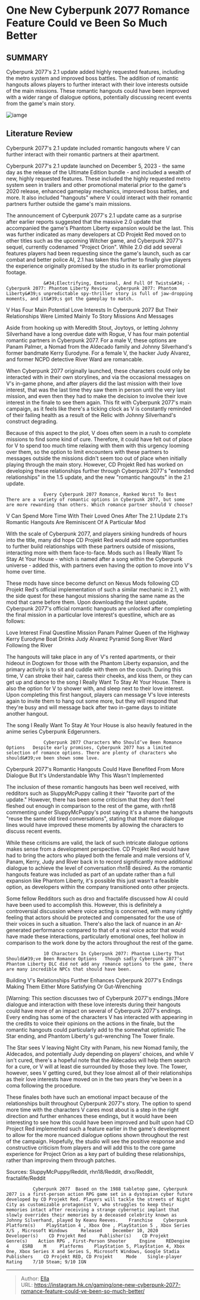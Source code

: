 # One New Cyberpunk 2077 Romance Feature Could ve Been So Much Better


## SUMMARY 



  Cyberpunk 2077&#39;s 2.1 update added highly requested features, including the metro system and improved boss battles.   The addition of romantic hangouts allows players to further interact with their love interests outside of the main missions.   These romantic hangouts could have been improved with a wider range of dialogue options, potentially discussing recent events from the game&#39;s main story.  

![iamge](https://static1.srcdn.com/wordpress/wp-content/uploads/2023/12/one-new-cyberpunk-2077-romance-feature-could-ve-been-so-much-better.jpg)

## Literature Review

Cyberpunk 2077&#39;s 2.1 update included romantic hangouts where V can further interact with their romantic partners at their apartment.




Cyberpunk 2077&#39;s 2.1 update launched on December 5, 2023 - the same day as the release of the Ultimate Edition bundle - and included a wealth of new, highly requested features. These included the highly requested metro system seen in trailers and other promotional material prior to the game&#39;s 2020 release, enhanced gameplay mechanics, improved boss battles, and more. It also included &#34;hangouts&#34; where V could interact with their romantic partners further outside the game&#39;s main missions.




The announcement of Cyberpunk 2077&#39;s 2.1 update came as a surprise after earlier reports suggested that the massive 2.0 update that accompanied the game&#39;s Phantom Liberty expansion would be the last. This was further indicated as many developers at CD Projekt Red moved on to other titles such as the upcoming Witcher game, and Cyberpunk 2077&#39;s sequel, currently codenamed &#34;Project Orion&#34;. While 2.0 did add several features players had been requesting since the game&#39;s launch, such as car combat and better police AI, 2.1 has taken this further to finally give players the experience originally promised by the studio in its earlier promotional footage.

                  &#34;Electrifying, Emotional, And Full Of Twists&#34; - Cyberpunk 2077: Phantom Liberty Review   Cyberpunk 2077: Phantom Liberty&#39;s unpredictable spy-thriller story is full of jaw-dropping moments, and it&#39;s got the gameplay to match.   


 V Has Four Main Potential Love Interests In Cyberpunk 2077 
But Their Relationships Were Limited Mainly To Story Missions And Messages
         




Aside from hooking up with Meredith Stout, Joytoys, or letting Johnny Silverhand have a long overdue date with Rogue, V has four main potential romantic partners in Cyberpunk 2077. For a male V, these options are Panam Palmer, a Nomad from the Aldecado family and Johnny Silverhand&#39;s former bandmate Kerry Eurodyne. For a female V, the hacker Judy Alvarez, and former NCPD detective River Ward are romancable.

When Cyberpunk 2077 originally launched, these characters could only be interacted with in their own storylines, and via the occasional messages on V&#39;s in-game phone, and after players did the last mission with their love interest, that was the last time they saw them in person until the very last mission, and even then they had to make the decision to involve their love interest in the finale to see them again. This fit with Cyberpunk 2077&#39;s main campaign, as it feels like there&#39;s a ticking clock as V is constantly reminded of their failing health as a result of the Relic with Johnny Silverhand&#39;s construct degrading.




Because of this aspect to the plot, V does often seem in a rush to complete missions to find some kind of cure. Therefore, it could have felt out of place for V to spend too much time relaxing with them with this urgency looming over them, so the option to limit encounters with these partners to messages outside the missions didn&#39;t seem too out of place when initially playing through the main story. However, CD Projekt Red has worked on developing these relationships further through Cyberpunk 2077&#39;s &#34;extended relationships&#34; in the 1.5 update, and the new &#34;romantic hangouts&#34; in the 2.1 update.

                  Every Cyberpunk 2077 Romance, Ranked Worst To Best   There are a variety of romantic options in Cyberpunk 2077, but some are more rewarding than others. Which romance partner should V choose?   



 V Can Spend More Time With Their Loved Ones After The 2.1 Update 
2.1&#39;s Romantic Hangouts Are Reminiscent Of A Particular Mod
          




With the scale of Cyberpunk 2077, and players sinking hundreds of hours into the title, many did hope CD Projekt Red would add more opportunities to further build relationships with these partners outside of missions, interacting more with them face-to-face. Mods such as I Really Want To Stay At Your House - which is named after a song within the Cyberpunk universe - added this, with partners even having the option to move into V&#39;s home over time.

These mods have since become defunct on Nexus Mods following CD Projekt Red&#39;s official implementation of such a similar mechanic in 2.1, with the side quest for these hangout missions sharing the same name as the mod that came before them. Upon downloading the latest update, Cyberpunk 2077&#39;s official romantic hangouts are unlocked after completing the final mission in a particular love interest&#39;s questline, which are as follows:

 Love Interest  Final Questline Mission   Panam Palmer  Queen of the Highway   Kerry Eurodyne  Boat Drinks   Judy Alvarez  Pyramid Song   River Ward  Following the River   






The hangouts will take place in any of V&#39;s rented apartments, or their hideout in Dogtown for those with the Phantom Liberty expansion, and the primary activity is to sit and cuddle with them on the couch. During this time, V can stroke their hair, caress their cheeks, and kiss them, or they can get up and dance to the song I Really Want To Stay At Your House. There is also the option for V to shower with, and sleep next to their love interest. Upon completing this first hangout, players can message V&#39;s love interests again to invite them to hang out some more, but they will respond that they&#39;re busy and will message back after two in-game days to initiate another hangout.



The song I Really Want To Stay At Your House is also heavily featured in the anime series Cyberpunk Edgerunners.




                  Cyberpunk 2077 Characters Who Should’ve Been Romance Options   Despite early promises, Cyberpunk 2077 has a limited selection of romance options. There are plenty of characters who should&#39;ve been shown some love.   






 Cyberpunk 2077&#39;s Romantic Hangouts Could Have Benefited From More Dialogue 
But It&#39;s Understandable Why This Wasn&#39;t Implemented
          

The inclusion of these romantic hangouts has been well received, with redditors such as SluppyMcPuppy calling it their &#34;favorite part of the update.&#34; However, there has been some criticism that they don&#39;t feel fleshed out enough in comparison to the rest of the game, with rhn18 commenting under SluppyMcPuppy&#39;s post saying it&#39;s a shame the hangouts &#34;reuse the same old tired conversations&#34;, stating that that more dialogue lines would have improved these moments by allowing the characters to discuss recent events.

While these criticisms are valid, the lack of such intricate dialogue options makes sense from a development perspective. CD Projekt Red would have had to bring the actors who played both the female and male versions of V, Panam, Kerry, Judy and River back in to record significantly more additional dialogue to achieve the level of conversation rhn18 desired. As the romantic hangouts feature was included as part of an update rather than a full expansion like Phantom Liberty, it&#39;s possible this just wasn&#39;t a feasible option, as developers within the company transitioned onto other projects.




Some fellow Redditors such as drxo and fractalife discussed how AI could have been used to accomplish this. However, this is definitely a controversial discussion where voice acting is concerned, with many rightly feeling that actors should be protected and compensated for the use of their voices in such a situation. There&#39;s also the lack of nuance in an AI-generated performance compared to that of a real voice actor that would have made these interactions, particularly emotional ones, feel hollow in comparison to the work done by the actors throughout the rest of the game.

                  10 Characters In Cyberpunk 2077: Phantom Liberty That Should&#39;ve Been Romance Options   Though sadly Cyberpunk 2077’s Phantom Liberty DLC did not add any romance options to the game, there are many incredible NPCs that should have been.   



 Building V&#39;s Relationships Further Enhances Cyberpunk 2077&#39;s Endings 
Making Them Either More Satisfying Or Gut-Wrenching
          




[Warning: This section discusses two of Cyberpunk 2077&#39;s endings.]More dialogue and interaction with these love interests during their hangouts could have more of an impact on several of Cyberpunk 2077&#39;s endings. Every ending has some of the characters V has interacted with appearing in the credits to voice their opinions on the actions in the finale, but the romantic hangouts could particularly add to the somewhat optimistic The Star ending, and Phantom Liberty&#39;s gut-wrenching The Tower finale.

The Star sees V leaving Night City with Panam, his new Nomad family, the Aldecados, and potentially Judy depending on players&#39; choices, and while V isn&#39;t cured, there&#39;s a hopeful note that the Aldecados will help them search for a cure, or V will at least die surrounded by those they love. The Tower, however, sees V getting cured, but they lose almost all of their relationships as their love interests have moved on in the two years they&#39;ve been in a coma following the procedure.




These finales both have such an emotional impact because of the relationships built throughout Cyberpunk 2077&#39;s story. The option to spend more time with the characters V cares most about is a step in the right direction and further enhances these endings, but it would have been interesting to see how this could have been improved and built upon had CD Project Red implemented such a feature earlier in the game&#39;s development to allow for the more nuanced dialogue options shown throughout the rest of the campaign. Hopefully, the studio will see the positive response and constructive criticism from players and will add this to the core game experience for Project Orion as a key part of building these relationships, rather than improving them through patches.

Sources: SluppyMcPuppy/Reddit, rhn18/Reddit, drxo/Reddit, fractalife/Reddit

              Cyberpunk 2077  Based on the 1988 tabletop game, Cyberpunk 2077 is a first-person action RPG game set in a dystopian cyber future developed by CD Projekt Red. Players will tackle the streets of Night City as customizable protagonist V, who struggles to keep their memories intact after receiving a strange cybernetic implant that slowly overrides their memories by a deceased celebrity known as Johnny Silverhand, played by Keanu Reeves.    Franchise    Cyberpunk     Platform(s)    PlayStation 4 , Xbox One , PlayStation 5 , Xbox Series X/S , Microsoft Windows     Released    December 10, 2020     Developer(s)    CD Projekt Red     Publisher(s)    CD Projekt     Genre(s)    Action RPG , First-Person Shooter     Engine    REDengine 4     ESRB    M     Platforms    PlayStation 5, PlayStation 4, Xbox One, Xbox Series X and Series S, Microsoft Windows, Google Stadia     Publishers    CD Projekt RED, CD Projekt     Mode    Single-player     Rating    7/10 Steam; 9/10 IGN      





---

> Author: [Ella](https://instagram.hk.cn/)  
> URL: https://instagram.hk.cn/gaming/one-new-cyberpunk-2077-romance-feature-could-ve-been-so-much-better/  

